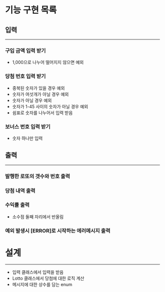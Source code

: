 # 기능 구현 목록


## 입력

---

### 구입 금액 입력 받기   
* 1,000으로 나누어 떨어지지 않으면 예외
### 당첨 번호 입력 받기
* 중복된 숫자가 있을 경우 예외
* 숫자가 여섯개가 아닐 경우 예외
* 숫자가 아닐 경우 예외
* 숫자가 1-45 사이의 숫자가 아닐 경우 예외
* 쉼표로 숫자를 나누어서 입력 받음
### 보너스 번호 입력 받기
* 숫자 하나만 입력

## 출력

---

### 발행한 로또의 갯수와 번호 출력
### 당첨 내역 출력
### 수익률 출력
* 소수점 둘째 자리에서 반올림
### 예외 발생시 [ERROR]로 시작하는 에러메시지 출력


# 설계

---

* 입력 클래스에서 입력을 받음   
* Lotto 클래스에서 당첨에 대한 로직 계산   
* 메시지에 대한 상수를 담는 enum



